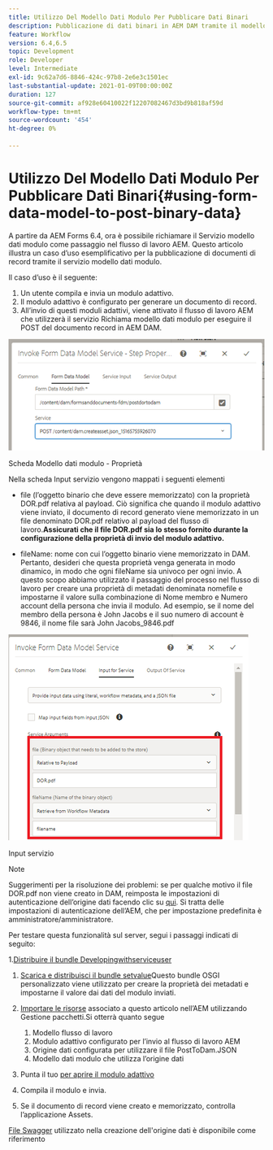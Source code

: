 ```yaml
---
title: Utilizzo Del Modello Dati Modulo Per Pubblicare Dati Binari
description: Pubblicazione di dati binari in AEM DAM tramite il modello dati modulo
feature: Workflow
version: 6.4,6.5
topic: Development
role: Developer
level: Intermediate
exl-id: 9c62a7d6-8846-424c-97b8-2e6e3c1501ec
last-substantial-update: 2021-01-09T00:00:00Z
duration: 127
source-git-commit: af928e60410022f12207082467d3bd9b818af59d
workflow-type: tm+mt
source-wordcount: '454'
ht-degree: 0%

---
```


# Utilizzo Del Modello Dati Modulo Per Pubblicare Dati Binari{#using-form-data-model-to-post-binary-data}

A partire da AEM Forms 6.4, ora è possibile richiamare il Servizio modello dati modulo come passaggio nel flusso di lavoro AEM. Questo articolo illustra un caso d’uso esemplificativo per la pubblicazione di documenti di record tramite il servizio modello dati modulo.

Il caso d’uso è il seguente:

1. Un utente compila e invia un modulo adattivo.
1. Il modulo adattivo è configurato per generare un documento di record.
1. All’invio di questi moduli adattivi, viene attivato il flusso di lavoro AEM che utilizzerà il servizio Richiama modello dati modulo per eseguire il POST del documento record in AEM DAM.

![posttodam](assets/posttodamshot1.png)

Scheda Modello dati modulo - Proprietà

Nella scheda Input servizio vengono mappati i seguenti elementi

* file (l’oggetto binario che deve essere memorizzato) con la proprietà DOR.pdf relativa al payload. Ciò significa che quando il modulo adattivo viene inviato, il documento di record generato viene memorizzato in un file denominato DOR.pdf relativo al payload del flusso di lavoro.**Assicurati che il file DOR.pdf sia lo stesso fornito durante la configurazione della proprietà di invio del modulo adattivo.**

* fileName: nome con cui l’oggetto binario viene memorizzato in DAM. Pertanto, desideri che questa proprietà venga generata in modo dinamico, in modo che ogni fileName sia univoco per ogni invio. A questo scopo abbiamo utilizzato il passaggio del processo nel flusso di lavoro per creare una proprietà di metadati denominata nomefile e impostarne il valore sulla combinazione di Nome membro e Numero account della persona che invia il modulo. Ad esempio, se il nome del membro della persona è John Jacobs e il suo numero di account è 9846, il nome file sarà John Jacobs_9846.pdf

![fdmserviceinput](assets/fdminputservice.png)

Input servizio

>[!NOTE]
>
>Suggerimenti per la risoluzione dei problemi: se per qualche motivo il file DOR.pdf non viene creato in DAM, reimposta le impostazioni di autenticazione dell’origine dati facendo clic su [qui](http://localhost:4502/mnt/overlay/fd/fdm/gui/components/admin/fdmcloudservice/properties.html?item=%2Fconf%2Fglobal%2Fsettings%2Fcloudconfigs%2Ffdm%2Fpostdortodam). Si tratta delle impostazioni di autenticazione dell’AEM, che per impostazione predefinita è amministratore/amministratore.

Per testare questa funzionalità sul server, segui i passaggi indicati di seguito:

1.[Distribuire il bundle Developingwithserviceuser](/help/forms/assets/common-osgi-bundles/DevelopingWithServiceUser.jar)

1. [Scarica e distribuisci il bundle setvalue](/help/forms/assets/common-osgi-bundles/SetValueApp.core-1.0-SNAPSHOT.jar)Questo bundle OSGI personalizzato viene utilizzato per creare la proprietà dei metadati e impostarne il valore dai dati del modulo inviati.

1. [Importare le risorse](assets/postdortodam.zip) associato a questo articolo nell’AEM utilizzando Gestione pacchetti.Si otterrà quanto segue

   1. Modello flusso di lavoro
   1. Modulo adattivo configurato per l’invio al flusso di lavoro AEM
   1. Origine dati configurata per utilizzare il file PostToDam.JSON
   1. Modello dati modulo che utilizza l’origine dati

1. Punta il tuo [per aprire il modulo adattivo](http://localhost:4502/content/dam/formsanddocuments/helpx/timeoffrequestform/jcr:content?wcmmode=disabled)
1. Compila il modulo e invia.
1. Se il documento di record viene creato e memorizzato, controlla l’applicazione Assets.


[File Swagger](http://localhost:4502/conf/global/settings/cloudconfigs/fdm/postdortodam/jcr:content/swaggerFile) utilizzato nella creazione dell&#39;origine dati è disponibile come riferimento
